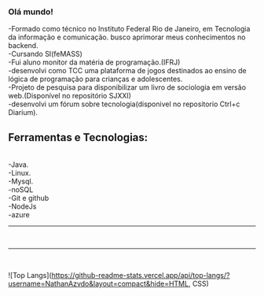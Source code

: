 ### Olá mundo! 


-Formado como técnico no Instituto Federal Rio de Janeiro, em Tecnologia da informação e comunicação. busco aprimorar meus conhecimentos no backend.<br>
-Cursando SI(feMASS)<br>
-Fui aluno monitor da matéria de programação.(IFRJ)<br>
-desenvolvi como TCC uma plataforma de jogos destinados ao ensino de lógica de programação para crianças e adolescentes.<br>
-Projeto de pesquisa para disponibilizar um livro de sociologia em versão web.(Disponível no repositório SJXXI)<br>
-desenvolvi um fórum sobre tecnologia(disponivel no repositorio Ctrl+c Diarium).

## Ferramentas e Tecnologias:
<br>
-Java.<br>
-Linux.<br>
-Mysql.<br>
-noSQL<br>
-Git e github<br>
-NodeJs<br>
-azure
<hr><br>

<hr><br>

![Top Langs](https://github-readme-stats.vercel.app/api/top-langs/?username=NathanAzvdo&layout=compact&hide=HTML, CSS)
